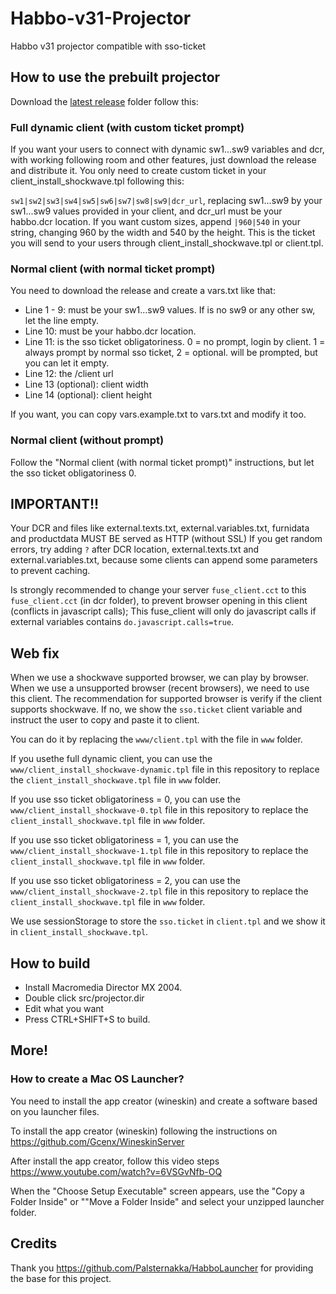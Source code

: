 # Habbo-v31-Projector
Habbo v31 projector compatible with sso-ticket

## How to use the prebuilt projector

Download the [latest release](https://github.com/hiperesp/Habbo-v31-Projector/releases) folder follow this:

### Full dynamic client (with custom ticket prompt)

If you want your users to connect with dynamic sw1...sw9 variables and dcr, with working following room and other features, just download the release and distribute it. You only need to create custom ticket in your client_install_shockwave.tpl following this:

`sw1|sw2|sw3|sw4|sw5|sw6|sw7|sw8|sw9|dcr_url`, replacing sw1...sw9 by your sw1...sw9 values provided in your client, and dcr_url must be your habbo.dcr location.
If you want custom sizes, append `|960|540` in your string, changing 960 by the width and 540 by the height.
This is the ticket you will send to your users through client_install_shockwave.tpl or client.tpl.

### Normal client (with normal ticket prompt)

You need to download the release and create a vars.txt like that:

- Line 1 - 9: must be your sw1...sw9 values. If is no sw9 or any other sw, let the line empty.
- Line 10: must be your habbo.dcr location.
- Line 11: is the sso ticket obligatoriness. 0 = no prompt, login by client. 1 = always prompt by normal sso ticket, 2 = optional. will be prompted, but you can let it empty.
- Line 12: the /client url
- Line 13 (optional): client width
- Line 14 (optional): client height

If you want, you can copy vars.example.txt to vars.txt and modify it too.

### Normal client (without prompt)

Follow the "Normal client (with normal ticket prompt)" instructions, but let the sso ticket obligatoriness 0.

## IMPORTANT!!
Your DCR and files like external.texts.txt, external.variables.txt, furnidata and productdata MUST BE served as HTTP (without SSL)
If you get random errors, try adding `?` after DCR location, external.texts.txt and external.variables.txt, because some clients can append some parameters to prevent caching.

Is strongly recommended to change your server `fuse_client.cct` to this `fuse_client.cct` (in dcr folder), to prevent browser opening in this client (conflicts in javascript calls);
This fuse_client will only do javascript calls if external variables contains `do.javascript.calls=true`.

## Web fix
When we use a shockwave supported browser, we can play by browser. When we use a unsupported browser (recent browsers), we need to use this client.
The recommendation for supported browser is verify if the client supports shockwave. If no, we show the `sso.ticket` client variable and instruct the user to copy and paste it to client.

You can do it by replacing the `www/client.tpl` with the file in `www` folder.

If you usethe full dynamic client, you can use the `www/client_install_shockwave-dynamic.tpl` file in this repository to replace the `client_install_shockwave.tpl` file in `www` folder.

If you use sso ticket obligatoriness = 0, you can use the `www/client_install_shockwave-0.tpl` file in this repository to replace the `client_install_shockwave.tpl` file in `www` folder.

If you use sso ticket obligatoriness = 1, you can use the `www/client_install_shockwave-1.tpl` file in this repository to replace the `client_install_shockwave.tpl` file in `www` folder.

If you use sso ticket obligatoriness = 2, you can use the `www/client_install_shockwave-2.tpl` file in this repository to replace the `client_install_shockwave.tpl` file in `www` folder.

We use sessionStorage to store the `sso.ticket` in `client.tpl` and we show it in `client_install_shockwave.tpl`.


## How to build

- Install Macromedia Director MX 2004.
- Double click src/projector.dir
- Edit what you want
- Press CTRL+SHIFT+S to build.

## More!

### How to create a Mac OS Launcher?
You need to install the app creator (wineskin) and create a software based on you launcher files.

To install the app creator (wineskin) following the instructions on https://github.com/Gcenx/WineskinServer

After install the app creator, follow this video steps https://www.youtube.com/watch?v=6VSGvNfb-OQ

When the "Choose Setup Executable" screen appears, use the "Copy a Folder Inside" or ""Move a Folder Inside" and select your unzipped launcher folder.

## Credits

Thank you https://github.com/Palsternakka/HabboLauncher for providing the base for this project.

